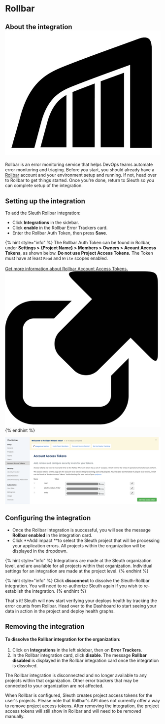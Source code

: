 # Rollbar

## About the integration <img src="../../../.gitbook/assets/rollbar-mark-black.png" alt="" data-size="line">

Rollbar is an error monitoring service that helps DevOps teams automate error monitoring and triaging. Before you start, you should already have a [Rollbar](https://rollbar.com/signup/) account and your environment setup and running. If not, head over to Rollbar to get things started. Once you're done, return to Sleuth so you can complete setup of the integration.

## Setting up the integration

To add the Sleuth Rollbar integration:

* Click **Integrations** in the sidebar.
* Click **enable** in the Rollbar Error Trackers card.
* Enter the Rollbar Auth Token, then press **Save**.

{% hint style="info" %}
The Rollbar Auth Token can be found in Rollbar, under **Settings > {Project Name} > Members > Owners > Acount Access Tokens**, as shown below. **Do not use Project Access Tokens.** The Token must have at least `Read` and `Write` scopes enabled.\
\
[Get more information about Rollbar Account Access Tokens.](https://explorer.docs.rollbar.com/#section/Authentication/Account-Access-Tokens) ![](../../../.gitbook/assets/icon-link-27.png)
{% endhint %}

![Rollbar Account Access Tokens screen](../../../.gitbook/assets/rollbar-account-access-token-generate.png)

## Configuring the integration

* Once the Rollbar integration is successful, you will see the message **Rollbar enabled** in the integration card.
* Click \*\*Add impact \*\*to select the Sleuth project that will be processing your application errors. All projects within the organization will be displayed in the dropdown.

{% hint style="info" %}
Integrations are made at the Sleuth organization level, and are available for all projects within that organization. Individual settings for an integration are made at the project level.
{% endhint %}

{% hint style="info" %}
Click **disconnect** to dissolve the Sleuth-Rollbar integration. You will need to re-authorize Sleuth again if you wish to re-establish the integration.
{% endhint %}

That's it! Sleuth will now start verifying your deploys health by tracking the error counts from Rollbar. Head over to the Dashboard to start seeing your data in action in the project and deploy health graphs.

## Removing the integration

#### To dissolve the Rollbar integration for the organization:

1. Click on **Integrations** in the left sidebar, then on **Error Trackers**.
2. In the Rollbar integration card, click **disable**. The message **Rollbar disabled** is displayed in the Rollbar integration card once the integration is dissolved.

The Rollbar integration is disconnected and no longer available to any projects within that organization. Other error trackers that may be connected to your organization are not affected.



When Rollbar is configured, Sleuth creates project access tokens for the user's projects. Please note that Rollbar's API does not currently offer a way to remove project access tokens. After removing the integration, the project access tokens will still show in Rollbar and will need to be removed manually.&#x20;

